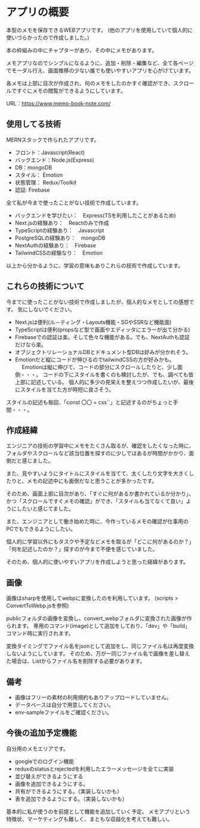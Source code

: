 # アプリの概要

本型のメモを保存できるWEBアプリです。
(他のアプリを使用していて個人的に使いづらかったので作成しました。)

本の枠組みの中にチャプターがあり、その中にメモがあります。

メモアプリなのでシンプルになるように、追加・削除・編集など、全て各ページでモーダル行え、画面推移の少ない誰でも使いやすいアプリを心がけています。

各メモは上部に目次が作成され、何のメモをしたのかすぐ確認ができ、スクロールですぐにメモの閲覧ができるようにしています。

URL：https://www.memo-book-note.com/

## 使用してる技術

MERNスタックで作られたアプリです。

- フロント：Javascript(React)
- バックエンド：Node.js(Express)
- DB：mongoDB
- スタイル： Emotion
- 状態管理： Redux/Toolkit
- 認証: Firebase

全て私が今まで使ったことがない技術で作成しています。

- バックエンドを学びたい：　Express(TSを利用したことがあるため)
- Next.jsの経験あり：　Reactのみで作成
- TypeScriptの経験あり：　Javascript
- PostgreSQLの経験あり：　mongoDB
- NextAuthの経験あり：　Firebase
- TailwindCSSの経験なり：　Emotion

以上から分かるように、学習の意味もありこれらの技術で作成しています。

## これらの技術について

今までに使ったことがない技術で作成しましたが、個人的なメモとしての感想です。
気にしないでください。

- Next.jsは便利(ル－ティング・Layouts機能・SGやSSRなど機能面)
- TypeScriptは便利(propsなど型で画面やエディッタにエラーが出て分かる)
- Firebaseでの認証は楽。そして色々な機能がある。でも、NextAuthも認証だけなら楽。
- オブジェクトリレーショナルDBとドキュメント型DBは好みが分かれそう。
- Emotionだと縦にコードが伸びるのでtailwindCSSの方が好みかも。
　
Emotionは縦に伸びて、コードの部分にスクロールしたりと、少し面倒・・・。
コードの下にスタイルを書くのも検討したが、でも、調べても皆上部に記述している。
個人的に多少の見栄えを整えつつ作成したいが、最後にスタイルを当てた方が時短に良さそう。

スタイルの記述も毎回、「const 〇〇 = css``」と記述するのがちょっと手間・・・。

## 作成経緯

エンジニアの技術の学習中にメモをたくさん取るが、確認をしたくなった時に、フォルダやスクロールなど該当位置を探すのに少しではあるが時間がかかり、面倒だと感じました。

また、見やすいようにタイトルにスタイルを当てて、太くしたり文字を大きくしたりと、メモの記述中にも面倒だなと思うことが多かったです。

そのため、画面上部に目次があり、「すぐに何があるか書かれているか分かり」、かつ「スクロールですぐメモの確認」ができ、「スタイルも当てなくて良い」ようにしたいと感じてました。

また、エンジニアとして働き始めた時に、今作っているメモの確認が仕事用のPCでもできるようにしたい。

個人的に学習以外にもタスクや予定などメモを取るが「どこに何があるのか？」「何を記述したのか？」探すのが今まで不便を感じていました。

そのため、個人的に使いやすいアプリを作成しようと思った経緯があります。

## 画像

画像はsharpを使用してwebpに変換したのを利用しています。
(scripts > ConvertToWebp.jsを参照)

publicフォルダの画像を変換し、convert_webpフォルダに変換された画像が作られます。
専用のコマンド(image)として追加をしており、「dev」や「build」コマンド時に実行されます。

変換タイミングでファイル名をjsonとして追加をし、同じファイル名は再度変換しないようにしています。
そのため、万が一同じファイル名で画像を差し替えた場合は、Listからファイル名を削除する必要があります。

## 備考

- 画像はフリーの素材の利用規約もありアップロードしていません。
- データベースは自分で用意してください。
- env-sampleファイルをご確認ください。

## 今後の追加予定機能

自分用のメモエリアです。

- googleでのログイン機能
- reduxのstatusとrejectedを利用したエラーメッセ―ジを全てに実装
- 並び替えができるようにする
- 画像を追加できるようにする。
- 共有ができるようにする。（実装しないかも）
- 表を追加できるようにする。（実装しないかも）

基本的に私が使うのを前提として機能を追加していく予定。
メモアプリという特徴状、マーケティングも難しく、まともな収益化を考えても難しい。
